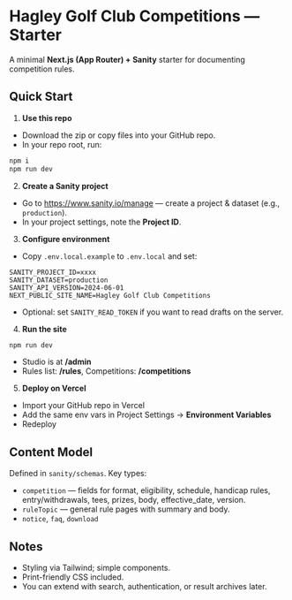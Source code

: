 # Hagley Golf Club Competitions — Starter

A minimal **Next.js (App Router) + Sanity** starter for documenting competition rules.

## Quick Start

1) **Use this repo**
- Download the zip or copy files into your GitHub repo.
- In your repo root, run:
```bash
npm i
npm run dev
```
2) **Create a Sanity project**
- Go to https://www.sanity.io/manage — create a project & dataset (e.g., `production`).
- In your project settings, note the **Project ID**.

3) **Configure environment**
- Copy `.env.local.example` to `.env.local` and set:
```
SANITY_PROJECT_ID=xxxx
SANITY_DATASET=production
SANITY_API_VERSION=2024-06-01
NEXT_PUBLIC_SITE_NAME=Hagley Golf Club Competitions
```
- Optional: set `SANITY_READ_TOKEN` if you want to read drafts on the server.

4) **Run the site**
```bash
npm run dev
```
- Studio is at **/admin**
- Rules list: **/rules**, Competitions: **/competitions**

5) **Deploy on Vercel**
- Import your GitHub repo in Vercel
- Add the same env vars in Project Settings → **Environment Variables**
- Redeploy

## Content Model
Defined in `sanity/schemas`. Key types:
- `competition` — fields for format, eligibility, schedule, handicap rules, entry/withdrawals, tees, prizes, body, effective_date, version.
- `ruleTopic` — general rule pages with summary and body.
- `notice`, `faq`, `download`

## Notes
- Styling via Tailwind; simple components.
- Print-friendly CSS included.
- You can extend with search, authentication, or result archives later.
